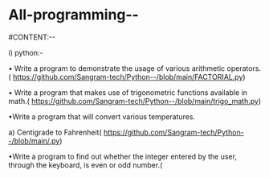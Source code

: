 # All-programming--
#CONTENT:--

 i) python:-

• Write a program to demonstrate the usage of various arithmetic operators.(
https://github.com/Sangram-tech/Python--/blob/main/FACTORIAL.py)

• Write a program that makes use of trigonometric functions available in math.(
https://github.com/Sangram-tech/Python--/blob/main/trigo_math.py)

•Write a program that will convert various temperatures.

a) Centigrade to Fahrenheit( https://github.com/Sangram-tech/Python--/blob/main/.py)

•Write a program to find out whether the integer entered by the user, through the keyboard, is even or odd number.(


